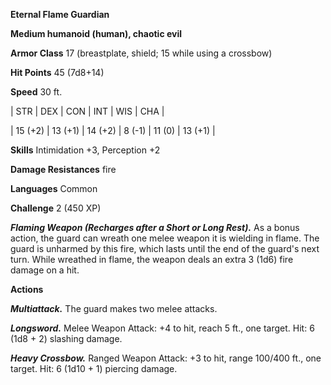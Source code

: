 **Eternal Flame Guardian**

**Medium humanoid (human), chaotic evil**

**Armor Class** 17 (breastplate, shield; 15 while using a crossbow)

**Hit Points** 45 (7d8+14)

**Speed** 30 ft.

|   STR   |   DEX   |   CON   |   INT   |   WIS   |   CHA   |
  
| 15 (+2) | 13 (+1) | 14 (+2) | 8 (-1) | 11 (0) | 13 (+1) |

**Skills** Intimidation +3, Perception +2

**Damage Resistances** fire

**Languages** Common

**Challenge** 2 (450 XP)

***Flaming Weapon (Recharges after a Short or Long Rest).*** As a bonus action, the guard can wreath one melee weapon it is wielding in flame. The guard is unharmed by this fire, which lasts until the end of the guard's next turn. While wreathed in flame, the weapon deals an extra 3 (1d6) fire damage on a hit.

**Actions**

***Multiattack.*** The guard makes two melee attacks.

***Longsword.*** Melee Weapon Attack: +4 to hit, reach 5 ft., one target. Hit: 6 (1d8 + 2) slashing damage.

***Heavy Crossbow.*** Ranged Weapon Attack: +3 to hit, range 100/400 ft., one target. Hit: 6 (1d10 + 1) piercing damage.

